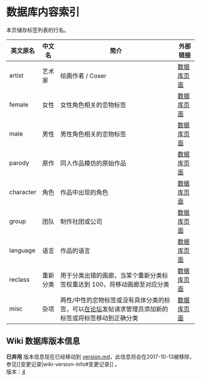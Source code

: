 ﻿数据库内容索引
====================
本页储存标签列表的行名。

| 英文原名 | 中文名 | 简介 | 外部链接 |
| -------- | --------------- | ------ | ----------- |
| artist | 艺术家 | 绘画作者 / Coser | [数据库页面](https://github.com/Mapaler/EhTagTranslator/wiki/artist) |
| female | 女性 | 女性角色相关的恋物标签 | [数据库页面](https://github.com/Mapaler/EhTagTranslator/wiki/female) |
| male | 男性 | 男性角色相关的恋物标签 | [数据库页面](https://github.com/Mapaler/EhTagTranslator/wiki/male) |
| parody | 原作 | 同人作品模仿的原始作品 | [数据库页面](https://github.com/Mapaler/EhTagTranslator/wiki/parody) |
| character | 角色 | 作品中出现的角色 | [数据库页面](https://github.com/Mapaler/EhTagTranslator/wiki/character) |
| group | 团队 | 制作社团或公司 | [数据库页面](https://github.com/Mapaler/EhTagTranslator/wiki/group) |
| language | 语言 | 作品的语言 | [数据库页面](https://github.com/Mapaler/EhTagTranslator/wiki/language) |
| reclass | 重新分类 | 用于分类出错的画廊，当某个重新分类标签权重达到 100，将移动画廊至对应分类 | [数据库页面](https://github.com/Mapaler/EhTagTranslator/wiki/reclass) |
| misc | 杂项 | 两性/中性的恋物标签或没有具体分类的标签，可以[在论坛](https://forums.e-hentai.org/index.php?showtopic=199295)发帖请求管理员添加新的标签或将标签移动到正确分类 | [数据库页面](https://github.com/Mapaler/EhTagTranslator/wiki/misc) |

## Wiki 数据库版本信息
**已弃用** 版本信息现在已经移动到 [version.md](version)，此信息将会在2017-10-13被移除，参见[[变更记录|wiki-version-info#变更记录]] 。   
版本：<a href="ETB_wiki-version">4</a>